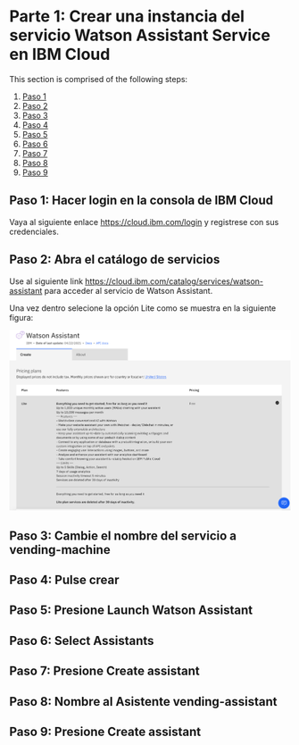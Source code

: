 # Parte 1: Crear una instancia del servicio Watson Assistant Service en IBM Cloud

This section is comprised of the following steps:

1. [Paso 1](#1-step-1)
1. [Paso 2](#2-step-2)
1. [Paso 3](#3-step-3)
1. [Paso 4](#4-step-4)
1. [Paso 5](#5-step-5)
1. [Paso 6](#6-step-6)
1. [Paso 7](#7-step-7)
1. [Paso 8](#8step-8)
1. [Paso 9](#9-step-9)

## Paso 1: Hacer login en la consola de IBM Cloud

Vaya al siguiente enlace https://cloud.ibm.com/login y registrese con sus credenciales.

## Paso 2: Abra el catálogo de servicios

Use al siguiente link https://cloud.ibm.com/catalog/services/watson-assistant para acceder al servicio de Watson Assistant.

Una vez dentro selecione la opción Lite como se muestra en la siguiente figura:

![Watson](../images/WatsonAssistant.png)

## Paso 3: Cambie el nombre del servicio a vending-machine

## Paso 4: Pulse crear

## Paso 5: Presione Launch Watson Assistant

## Paso 6: Select Assistants

## Paso 7: Presione Create assistant

## Paso 8: Nombre al Asistente vending-assistant

## Paso 9: Presione Create assistant


